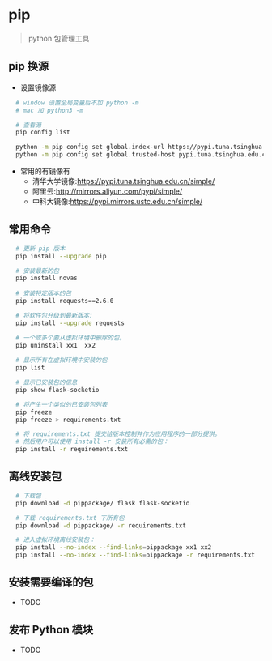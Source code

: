 # pip
> python 包管理工具

## pip 换源
  - 设置镜像源
  ```bash
    # window 设置全局变量后不加 python -m
    # mac 加 python3 -m 

    # 查看源
    pip config list

    python -m pip config set global.index-url https://pypi.tuna.tsinghua.edu.cn/simple
    python -m pip config set global.trusted-host pypi.tuna.tsinghua.edu.cn

  ```
  + 常用的有镜像有
    - 清华大学镜像:https://pypi.tuna.tsinghua.edu.cn/simple/
    - 阿里云:http://mirrors.aliyun.com/pypi/simple/
    - 中科大镜像:https://pypi.mirrors.ustc.edu.cn/simple/ 
## 常用命令
```bash
  # 更新 pip 版本
  pip install --upgrade pip

  # 安装最新的包
  pip install novas
  
  # 安装特定版本的包
  pip install requests==2.6.0

  # 将软件包升级到最新版本:
  pip install --upgrade requests

  # 一个或多个要从虚拟环境中删除的包。
  pip uninstall xx1  xx2
  
  # 显示所有在虚拟环境中安装的包
  pip list 

  # 显示已安装包的信息
  pip show flask-socketio

  # 将产生一个类似的已安装包列表
  pip freeze 
  pip freeze > requirements.txt

  # 将 requirements.txt 提交给版本控制并作为应用程序的一部分提供。
  # 然后用户可以使用 install -r 安装所有必需的包：
  pip install -r requirements.txt
```
## 离线安装包
```bash
  # 下载包
  pip download -d pippackage/ flask flask-socketio

  # 下载 requirements.txt 下所有包
  pip download -d pippackage/ -r requirements.txt

  # 进入虚拟环境离线安装包：
  pip install --no-index --find-links=pippackage xx1 xx2
  pip install --no-index --find-links=pippackage -r requirements.txt
```
## 安装需要编译的包
  - TODO
## 发布 Python 模块
  - TODO


